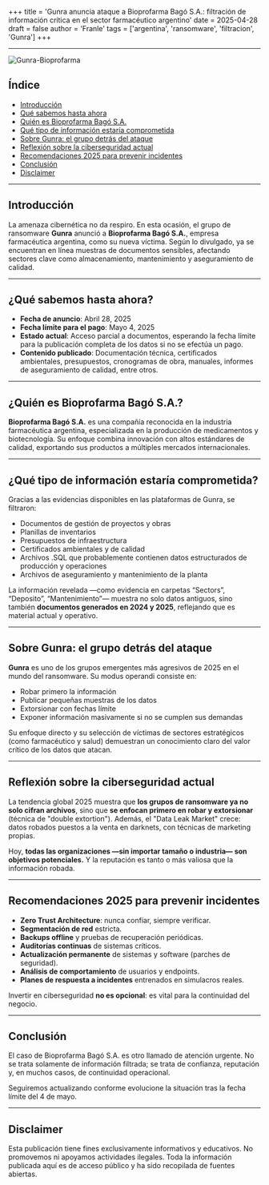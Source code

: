 +++
title = 'Gunra anuncia ataque a Bioprofarma Bagó S.A.: filtración de información crítica en el sector farmacéutico argentino'
date = 2025-04-28
draft = false
author = 'Franle'
tags = ['argentina', 'ransomware', 'filtracion', 'Gunra']
+++

---

![Gunra-Bioprofarma](https://i.gyazo.com/dde89e5b969c26cd650175eeb9dbc3c3.png)

## Índice
- [Introducción](#introducción)
- [Qué sabemos hasta ahora](#qué-sabemos-hasta-ahora)
- [Quién es Bioprofarma Bagó S.A.](#quién-es-bioprofarma-bagó-sa)
- [Qué tipo de información estaría comprometida](#qué-tipo-de-información-estaría-comprometida)
- [Sobre Gunra: el grupo detrás del ataque](#sobre-gunra-el-grupo-detrás-del-ataque)
- [Reflexión sobre la ciberseguridad actual](#reflexión-sobre-la-ciberseguridad-actual)
- [Recomendaciones 2025 para prevenir incidentes](#recomendaciones-2025-para-prevenir-incidentes)
- [Conclusión](#conclusión)
- [Disclaimer](#disclaimer)

---

## Introducción

La amenaza cibernética no da respiro. En esta ocasión, el grupo de ransomware **Gunra** anunció a **Bioprofarma Bagó S.A.**, empresa farmacéutica argentina, como su nueva víctima. Según lo divulgado, ya se encuentran en línea muestras de documentos sensibles, afectando sectores clave como almacenamiento, mantenimiento y aseguramiento de calidad.

---

## ¿Qué sabemos hasta ahora?

- **Fecha de anuncio**: Abril 28, 2025
- **Fecha límite para el pago**: Mayo 4, 2025
- **Estado actual**: Acceso parcial a documentos, esperando la fecha límite para la publicación completa de los datos si no se efectúa un pago.
- **Contenido publicado**: Documentación técnica, certificados ambientales, presupuestos, cronogramas de obra, manuales, informes de aseguramiento de calidad, entre otros.

---

## ¿Quién es Bioprofarma Bagó S.A.?

**Bioprofarma Bagó S.A.** es una compañía reconocida en la industria farmacéutica argentina, especializada en la producción de medicamentos y biotecnología. Su enfoque combina innovación con altos estándares de calidad, exportando sus productos a múltiples mercados internacionales.

---

## ¿Qué tipo de información estaría comprometida?

Gracias a las evidencias disponibles en las plataformas de Gunra, se filtraron:

- Documentos de gestión de proyectos y obras
- Planillas de inventarios
- Presupuestos de infraestructura
- Certificados ambientales y de calidad
- Archivos .SQL que probablemente contienen datos estructurados de producción y operaciones
- Archivos de aseguramiento y mantenimiento de la planta

La información revelada —como evidencia en carpetas “Sectors”, “Deposito”, “Mantenimiento”— muestra no solo datos antiguos, sino también **documentos generados en 2024 y 2025**, reflejando que es material actual y operativo.

---

## Sobre Gunra: el grupo detrás del ataque

**Gunra** es uno de los grupos emergentes más agresivos de 2025 en el mundo del ransomware. Su modus operandi consiste en:

- Robar primero la información
- Publicar pequeñas muestras de los datos
- Extorsionar con fechas límite
- Exponer información masivamente si no se cumplen sus demandas

Su enfoque directo y su selección de víctimas de sectores estratégicos (como farmacéutico y salud) demuestran un conocimiento claro del valor crítico de los datos que atacan.

---

## Reflexión sobre la ciberseguridad actual

La tendencia global 2025 muestra que **los grupos de ransomware ya no solo cifran archivos**, sino que **se enfocan primero en robar y extorsionar** (técnica de "double extortion"). Además, el "Data Leak Market" crece: datos robados puestos a la venta en darknets, con técnicas de marketing propias.

Hoy, **todas las organizaciones —sin importar tamaño o industria— son objetivos potenciales.** Y la reputación es tanto o más valiosa que la información robada.

---

## Recomendaciones 2025 para prevenir incidentes

- **Zero Trust Architecture**: nunca confiar, siempre verificar.
- **Segmentación de red** estricta.
- **Backups offline** y pruebas de recuperación periódicas.
- **Auditorías continuas** de sistemas críticos.
- **Actualización permanente** de sistemas y software (parches de seguridad).
- **Análisis de comportamiento** de usuarios y endpoints.
- **Planes de respuesta a incidentes** entrenados en simulacros reales.

Invertir en ciberseguridad **no es opcional**: es vital para la continuidad del negocio.

---

## Conclusión

El caso de Bioprofarma Bagó S.A. es otro llamado de atención urgente. No se trata solamente de información filtrada; se trata de confianza, reputación y, en muchos casos, de continuidad operacional.

Seguiremos actualizando conforme evolucione la situación tras la fecha límite del 4 de mayo.

---

## Disclaimer

Esta publicación tiene fines exclusivamente informativos y educativos. No promovemos ni apoyamos actividades ilegales. Toda la información publicada aquí es de acceso público y ha sido recopilada de fuentes abiertas.
